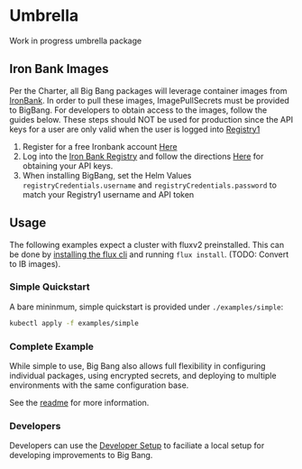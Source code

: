 # Umbrella

Work in progress umbrella package

## Iron Bank Images

Per the Charter, all Big Bang packages will leverage container images from [IronBank](https://ironbank.dsop.io/).  In order to pull these images, ImagePullSecrets must be provided to BigBang.  For developers to obtain access 
to the images, follow the guides below.  These steps should NOT be used for production since the API keys for a user are only valid when the user is logged into [Registry1](https://registry1.dsop.io)

1) Register for a free Ironbank account [Here](????)
2) Log into the [Iron Bank Registry](https://registry1.dsop.io) and follow the directions [Here]() for obtaining your API keys.
3) When installing BigBang, set the Helm Values `registryCredentials.username` and `registryCredentials.password` to match your Registry1 username and API token

## Usage

The following examples expect a cluster with fluxv2 preinstalled.  This can be done by [installing the flux cli](https://toolkit.fluxcd.io/get-started/#install-the-flux-cli) and running `flux install`.  (TODO: Convert to IB images).

### Simple Quickstart

A bare mininmum, simple quickstart is provided under `./examples/simple`:

```bash
kubectl apply -f examples/simple
```

### Complete Example

While simple to use, Big Bang also allows full flexibility in configuring individual packages, using encrypted secrets, and deploying to multiple environments with the same configuration base.  

See the [readme](./examples/complete/README.md) for more information.


### Developers

Developers can use the [Developer Setup](./examples/complete/README.md#development-workflow) to faciliate a local setup for developing improvements to Big Bang.
